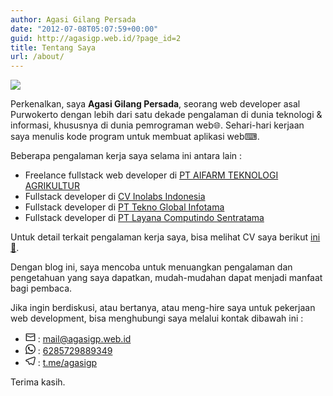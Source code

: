 ```yaml
---
author: Agasi Gilang Persada
date: "2012-07-08T05:07:59+00:00"
guid: http://agasigp.web.id/?page_id=2
title: Tentang Saya
url: /about/
---
```


<img src="/img/cropped-agasi.jpg" style="display: block;margin-left: auto;margin-right: auto;" />

Perkenalkan, saya **Agasi Gilang Persada**, seorang web developer asal Purwokerto dengan lebih dari satu dekade pengalaman di dunia teknologi & informasi, khususnya di dunia pemrograman web🌐. Sehari-hari kerjaan saya menulis kode program untuk membuat aplikasi web⌨.

Beberapa pengalaman kerja saya selama ini antara lain :
- Freelance fullstack web developer di [PT AIFARM TEKNOLOGI AGRIKULTUR](https://aifarm.id/)
- Fullstack developer di [CV Inolabs Indonesia](https://aifarm.id/)
- Fullstack developer di [PT Tekno Global Infotama](https://technosmart.id/)
- Fullstack developer di [PT Layana Computindo Sentratama](https://layana.id/)

Untuk detail terkait pengalaman kerja saya, bisa melihat CV saya berikut [ini📄](https://s.id/CV_AgasiGP).

Dengan blog ini, saya mencoba untuk menuangkan pengalaman dan pengetahuan yang saya dapatkan, mudah-mudahan dapat menjadi manfaat bagi pembaca.

Jika ingin berdiskusi, atau bertanya, atau meng-hire saya untuk pekerjaan web development, bisa menghubungi saya melalui kontak dibawah ini :
- <svg fill="currentColor" width="16" height="16" viewBox="0 0 24 24" xmlns="http://www.w3.org/2000/svg"><g id="SVGRepo_bgCarrier" stroke-width="0"></g><g id="SVGRepo_tracerCarrier" stroke-linecap="round" stroke-linejoin="round"></g><g id="SVGRepo_iconCarrier"><path d="M22,3H2A1,1,0,0,0,1,4V20a1,1,0,0,0,1,1H22a1,1,0,0,0,1-1V4A1,1,0,0,0,22,3ZM21,19H3V9.477l8.628,3.452a1.01,1.01,0,0,0,.744,0L21,9.477ZM21,7.323l-9,3.6-9-3.6V5H21Z"></path></g></svg> : [mail@agasigp.web.id](mailto:mail@agasigp.web.id)
- <svg fill="currentColor" width="16" height="16" viewBox="0 0 740.82 740.82" xmlns="http://www.w3.org/2000/svg" stroke="#ffffff" stroke-width="0.007408239999999999"><g id="SVGRepo_bgCarrier" stroke-width="0"></g><g id="SVGRepo_tracerCarrier" stroke-linecap="round" stroke-linejoin="round" stroke="#CCCCCC" stroke-width="5.926591999999999"></g><g id="SVGRepo_iconCarrier"><path fill-rule="evenodd" clip-rule="evenodd" d="M630.056 107.658C560.727 38.271 468.525.039 370.294 0 167.891 0 3.16 164.668 3.079 367.072c-.027 64.699 16.883 127.855 49.016 183.523L0 740.824l194.666-51.047c53.634 29.244 114.022 44.656 175.481 44.682h.151c202.382 0 367.128-164.689 367.21-367.094.039-98.088-38.121-190.32-107.452-259.707m-259.758 564.8h-.125c-54.766-.021-108.483-14.729-155.343-42.529l-11.146-6.613-115.516 30.293 30.834-112.592-7.258-11.543c-30.552-48.58-46.689-104.729-46.665-162.379C65.146 198.865 202.065 62 370.419 62c81.521.031 158.154 31.81 215.779 89.482s89.342 134.332 89.311 215.859c-.07 168.242-136.987 305.117-305.211 305.117m167.415-228.514c-9.176-4.591-54.286-26.782-62.697-29.843-8.41-3.061-14.526-4.591-20.644 4.592-6.116 9.182-23.7 29.843-29.054 35.964-5.351 6.122-10.703 6.888-19.879 2.296-9.175-4.591-38.739-14.276-73.786-45.526-27.275-24.32-45.691-54.36-51.043-63.542-5.352-9.183-.569-14.148 4.024-18.72 4.127-4.11 9.175-10.713 13.763-16.07 4.587-5.356 6.116-9.182 9.174-15.303 3.059-6.122 1.53-11.479-.764-16.07-2.294-4.591-20.643-49.739-28.29-68.104-7.447-17.886-15.012-15.466-20.644-15.746-5.346-.266-11.469-.323-17.585-.323-6.117 0-16.057 2.296-24.468 11.478-8.41 9.183-32.112 31.374-32.112 76.521s32.877 88.763 37.465 94.885c4.587 6.122 64.699 98.771 156.741 138.502 21.891 9.45 38.982 15.093 52.307 19.323 21.981 6.979 41.983 5.994 57.793 3.633 17.628-2.633 54.285-22.19 61.932-43.616 7.646-21.426 7.646-39.791 5.352-43.617-2.293-3.826-8.41-6.122-17.585-10.714"></path></g></svg> : [6285729889349](https://wa.me/6285729889349)
- <svg xmlns="http://www.w3.org/2000/svg" viewBox="0 0 24 24" fill="none" stroke="currentColor" stroke-width="2" stroke-linecap="round" stroke-linejoin="round" width="16"><path d="M21.198 2.433a2.242 2.242 0 0 0-1.022.215l-8.609 3.33c-2.068.8-4.133 1.598-5.724 2.21a405.15 405.15 0 0 1-2.849 1.09c-.42.147-.99.332-1.473.901-.728.968.193 1.798.919 2.286 1.61.516 3.275 1.009 4.654 1.472.509 1.793.997 3.592 1.48 5.388.16.36.506.494.864.498l-.002.018s.281.028.555-.038a2.1 2.1 0 0 0 .933-.517c.345-.324 1.28-1.244 1.811-1.764l3.999 2.952.032.018s.442.311 1.09.355c.324.022.75-.04 1.116-.308.37-.27.613-.702.728-1.196.342-1.492 2.61-12.285 2.997-14.072l-.01.042c.27-1.006.17-1.928-.455-2.474a1.654 1.654 0 0 0-1.034-.407z" /></svg> : [t.me/agasigp](https://t.me/agasigp)

Terima kasih.